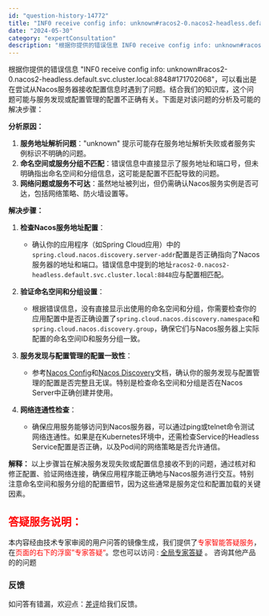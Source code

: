 ```yaml
---
id: "question-history-14772"
title: "INF0 receive config info: unknown#racos2-0.nacos2-headless.default.svc.cluster.local:8848#171702068 "
date: "2024-05-30"
category: "expertConsultation"
description: "根据你提供的错误信息 INF0 receive config info: unknown#racos2-0.nacos2-headless.default.svc.cluster.local:8848#171702068，可以看出是在尝试从Nacos服务器接收配置信息时遇到了问题。结合我们的知识库，"
---
```


根据你提供的错误信息 "INF0 receive config info: unknown#racos2-0.nacos2-headless.default.svc.cluster.local:8848#171702068"，可以看出是在尝试从Nacos服务器接收配置信息时遇到了问题。结合我们的知识库，这个问题可能与服务发现或配置管理的配置不正确有关。下面是对该问题的分析及可能的解决步骤：

**分析原因：**
1. **服务地址解析问题**："unknown" 提示可能存在服务地址解析失败或者服务实例标识不明确的问题。
2. **命名空间或服务分组不匹配**：错误信息中直接显示了服务地址和端口号，但未明确指出命名空间和分组信息，这可能是配置不匹配导致的问题。
3. **网络问题或服务不可达**：虽然地址被列出，但仍需确认Nacos服务实例是否可达，包括网络策略、防火墙设置等。

**解决步骤：**

1. **检查Nacos服务地址配置**：
   - 确认你的应用程序（如Spring Cloud应用）中的`spring.cloud.nacos.discovery.server-addr`配置是否正确指向了Nacos服务器的地址和端口。错误信息中提到的地址`racos2-0.nacos2-headless.default.svc.cluster.local:8848`应与配置相匹配。
   
2. **验证命名空间和分组设置**：
   - 根据错误信息，没有直接显示出使用的命名空间和分组，你需要检查你的应用配置中是否正确设置了`spring.cloud.nacos.discovery.namespace`和`spring.cloud.nacos.discovery.group`，确保它们与Nacos服务器上实际配置的命名空间ID和服务分组一致。
   
3. **服务发现与配置管理的配置一致性**：
   - 参考[Nacos Config](https://github.com/spring-cloud-incubator/spring-cloud-alibaba/wiki/Nacos-config)和[Nacos Discovery](https://github.com/spring-cloud-incubator/spring-cloud-alibaba/wiki/Nacos-discovery)文档，确认你的服务发现与配置管理的配置是否完整且无误。特别是检查命名空间和分组是否在Nacos Server中正确创建并使用。

4. **网络连通性检查**：
   - 确保应用服务能够访问到Nacos服务器，可以通过ping或telnet命令测试网络连通性。如果是在Kubernetes环境中，还需检查Service的Headless Service配置是否正确，以及Pod间的网络策略是否允许通信。

**解释：**
以上步骤旨在解决服务发现失败或配置信息接收不到的问题，通过核对和修正配置、验证网络连接，确保应用程序能正确地与Nacos服务进行交互。特别注意命名空间和服务分组的配置细节，因为这些通常是服务定位和配置加载的关键因素。
## <font color="#FF0000">答疑服务说明：</font> 

本内容经由技术专家审阅的用户问答的镜像生成，我们提供了<font color="#FF0000">专家智能答疑服务</font>，在<font color="#FF0000">页面的右下的浮窗”专家答疑“</font>。您也可以访问 : [全局专家答疑](https://opensource.alibaba.com/chatBot) 。 咨询其他产品的的问题

### 反馈
如问答有错漏，欢迎点：[差评](https://ai.nacos.io/user/feedbackByEnhancerGradePOJOID?enhancerGradePOJOId=14796)给我们反馈。
